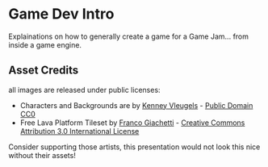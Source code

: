 # Game Dev Intro

Explainations on how to generally create a game for a Game Jam... from inside a game engine.

## Asset Credits

all images are released under public licenses:

 - Characters and Backgrounds are by [Kenney Vleugels](https://kenney.nl/) - [Public Domain CC0](http://creativecommons.org/publicdomain/zero/1.0/)
 - Free Lava Platform Tileset by [Franco Giachetti](https://www.ludicarts.com) - [Creative Commons Attribution 3.0 International License](http://creativecommons.org/licenses/by/3.0/)
 
Consider supporting those artists, this presentation would not look this nice without their assets!
 
